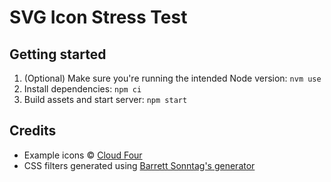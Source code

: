 # SVG Icon Stress Test

## Getting started

1. (Optional) Make sure you're running the intended Node version: `nvm use`
1. Install dependencies: `npm ci`
1. Build assets and start server: `npm start`

## Credits

- Example icons © [Cloud Four](https://cloudfour.com/)
- CSS filters generated using [Barrett Sonntag's generator](https://codepen.io/sosuke/pen/Pjoqqp)

